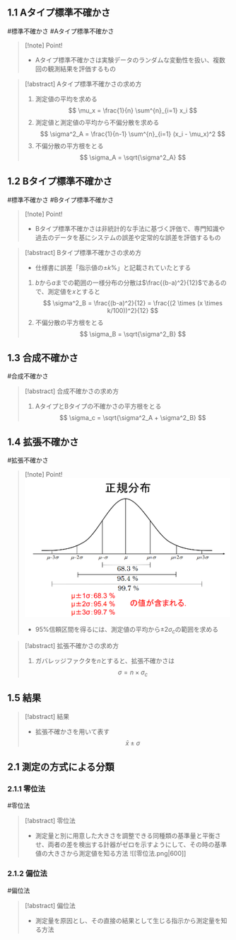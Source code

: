 ## $1.1$ Aタイプ標準不確かさ
#標準不確かさ #Aタイプ標準不確かさ

> [!note] Point!
> - Aタイプ標準不確かさは実験データのランダムな変動性を扱い、複数回の観測結果を評価するもの

> [!abstract] Aタイプ標準不確かさの求め方
> 1. 測定値の平均を求める
> $$ \mu_x = \frac{1}{n} \sum^{n}_{i=1} x_i $$
> 2. 測定値と測定値の平均から不偏分散を求める
> $$ \sigma^2_A = \frac{1}{n-1} \sum^{n}_{i=1} (x_i - \mu_x)^2 $$
> 3. 不偏分散の平方根をとる
> $$ \sigma_A = \sqrt{\sigma^2_A} $$

## $1.2$ Bタイプ標準不確かさ
#標準不確かさ #Bタイプ標準不確かさ

> [!note] Point!
> - Bタイプ標準不確かさは非統計的な手法に基づく評価で、専門知識や過去のデータを基にシステムの誤差や定常的な誤差を評価するもの

> [!abstract] Bタイプ標準不確かさの求め方
> - 仕様書に誤差「指示値の$\pm k \%$」と記載されていたとする
> 1. $b$から$a$までの範囲の一様分布の分散は$\frac{(b-a)^2}{12}$であるので、測定値を$x$とすると
> $$ \sigma^2_B = \frac{(b-a)^2}{12} = \frac{(2 \times (x \times k/100))^2}{12} $$
> 2. 不偏分散の平方根をとる
> $$ \sigma_B = \sqrt{\sigma^2_B} $$

## $1.3$ 合成不確かさ
#合成不確かさ

> [!abstract] 合成不確かさの求め方
> 1. AタイプとBタイプの不確かさの平方根をとる
> $$ \sigma_c = \sqrt{\sigma^2_A + \sigma^2_B} $$

## $1.4$ 拡張不確かさ
#拡張不確かさ

> [!note] Point!
> ![拡張不確かさ](拡張不確かさ.png)
> - 95%信頼区間を得るには、測定値の平均から$\pm 2 \sigma_c$の範囲を求める

> [!abstract] 拡張不確かさの求め方
> 1. ガバレッジファクタを$n$とすると、拡張不確かさは
> $$ \sigma = n \times \sigma_c $$

## $1.5$ 結果
> [!abstract] 結果
> - 拡張不確かさを用いて表す
> $$ \bar{x} \pm \sigma $$


## $2.1$ 測定の方式による分類

### $2.1.1$ 零位法
#零位法

> [!abstract] 零位法
> - 測定量と別に用意した大きさを調整できる同種類の基準量と平衡させ、両者の差を検出する計器がゼロを示すようにして、その時の基準値の大きさから測定値を知る方法
> ![[零位法.png|600]]

### $2.1.2$ 偏位法
#偏位法

> [!abstract] 偏位法
> - 測定量を原因とし、その直接の結果として生じる指示から測定量を知る方法